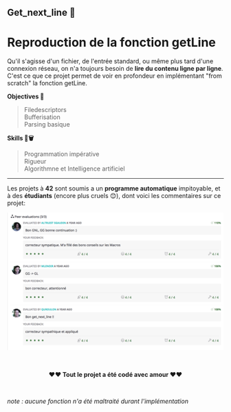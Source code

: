 ## Get_next_line 📝
# Reproduction de la fonction getLine


Qu'il s'agisse d'un fichier, de l'entrée standard, ou même plus tard d'une connexion réseau, on n'a toujours besoin de **lire du contenu ligne par ligne**. C'est ce que ce projet permet de voir en profondeur en implémentant "from scratch" la fonction getLine.


**Objectives 🏁**


> Filedescriptors</br>
> Bufferisation </br>
> Parsing basique</br>

**Skills 🏀🗑**


> Programmation impérative</br> 
> Rigueur</br> 
> Algorithmne et Intelligence artificiel</br>

------
Les projets à **42** sont soumis a un **programme automatique** impitoyable, et à des **étudiants** (encore plus cruels 😊), dont voici les commentaires sur ce projet:


 ![alt text](https://github.com/mehdiSuperDev/Get_next_line/blob/master/image/peer_correcting.png "correction_image")




</br>
<p align="center"><strong>❤️❤️ Tout le projet a été codé avec amour </strong>❤️❤️</p>

</br>
<p "style=font-size:3px;"><em>note : aucune fonction n'a été maltraité durant l'implémentation</em></p>

